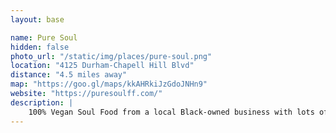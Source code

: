 ```yaml
---
layout: base

name: Pure Soul
hidden: false
photo_url: "/static/img/places/pure-soul.png"
location: "4125 Durham-Chapell Hill Blvd"
distance: "4.5 miles away"
map: "https://goo.gl/maps/kkAHRkiJzGdoJNHn9"
website: "https://puresoulff.com/"
description: |
    100% Vegan Soul Food from a local Black-owned business with lots of outdoor seating
---
```

